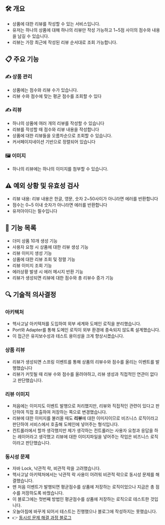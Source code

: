 ## 🛠️ 개요
- 상품에 대한 리뷰를 작성할 수 있는 서비스입니다.
- 유저는 하나의 상품에 대해 하나의 리뷰만 작성 가능하고 1~5점 사이의 점수와 내용을 남길 수 있습니다.
- 리뷰는 가장 최근에 작성된 리뷰 순서대로 조회 가능합니다.

## 📋 주요 기능
### ✍️ 상품 관리
- 상품에는 점수와 리뷰 수가 있습니다.
- 리뷰 수와 점수에 맞는 평균 점수를 조회할 수 있다
### ✍️ 리뷰
- 하나의 상품에 여러 개의 리뷰를 작성할 수 있습니다
- 리뷰를 작성할 때 점수와 리뷰 내용을 작성합니다
- 상품에 대한 리뷰들을 오름차순으로 조회할 수 있습니다.
- 커서페이지네이션 기반으로 정렬되어 있습니다
### 🖼️ 이미지
- 하나의 리뷰에는 하나의 이미지를 첨부할 수 있습니다.

## ⚠️ 예외 상황 및 유효성 검사
- 리뷰 내용: 리뷰 내용은 한글, 영문, 숫자 2~50사이가 아니라면 에러를 반환합니다
- 점수는 0~5 이내 숫자가 아니라면 에러를 반환합니다
- 유저아이디는 필수입니다

## 🧾 기능 목록
- 더미 상품 10개 생성 기능
- 사용자 요청 시 상품에 대한 리뷰 생성 기능
- 리뷰 이미지 생성 기능
- 상품에 대한 리뷰 조회 및 정렬 기능
- 리뷰 이미지 조회 기능
- 에러상황 발생 시 에러 메시지 반환 기능
- 리뷰가 생성되면 리뷰에 대한 점수와 총 리뷰수 증가 기능

## 🔍 기술적 의사결정
### 아키텍처
- 헥사고날 아키텍처를 도입하여 외부 세계와 도메인 로직을 분리했습니다.
- Port와 Adapter를 통해 도메인 로직이 외부 환경에 종속되지 않도록 설계했습니다.
- 이 접근은 유지보수성과 테스트 용이성을 크게 향상시켰습니다.
### 상품 리뷰
- 리뷰가 생성되면 스프링 이벤트를 통해 상품의 리뷰수와 점수를 올리는 이벤트를 발행했습니다
- 리뷰가 커밋될 때 리뷰 수와 점수를 올려야하고, 리뷰 생성과 직접적인 연관이 없다고 판단했습니다.
### 리뷰 이미지
- 처음에는 이미지도 이벤트 발행으로 처리했지만, 리뷰와 직접적인 관련이 있다고 판단하여 직접 호출하여 저장하는 쪽으로 변경했습니다.
- 리뷰에 대한 이미지를 불러올 때도 **리뷰**에 대한 이미지이므로 비즈니스 로직이라고 판단하여 서비스에서 호출해 도메인에 넣어주는 형식입니다.
- 컨트롤러에서 할까 생각했지만 제가 생각하는 컨트롤러는 사용자 요청과 응답을 하는 레이어라고 생각했고 리뷰에 대한 이미지파일을 넣어주는 작업은 비즈니스 로직이라고 판단했습니다.
### 동시성 문제
- 자바 Lock, 낙관적 락, 비관적 락을 고려했습니다.
- 헥사고날 아키텍처에서는 낙관적 락 사용이 어려워 비관적 락으로 동시성 문제를 해결했습니다.
- 맨 처음 이벤트가 발행되면 평균점수를 상품에 저장하는 로직이었으나 지금은 총 점수를 저장하도록 바꿨습니다.
- 이 블로그에는 첫번째 방법인 평균점수를 상품에 저장하는 로직으로 테스트한 것입니다.
- 오늘아침에 바꾸게 되어서 테스트는 진행했으나 블로그에 작성하지는 못했습니다.
- 👉 [동시성 문제 해결 과정 블로그](https://velog.io/@paramkim/%EB%8F%99%EC%8B%9C%EC%84%B1-%ED%95%B4%EA%B2%B0-%EA%B3%BC%EC%A0%95)
